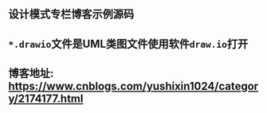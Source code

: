 ## 设计模式专栏博客示例源码
## `*.drawio`文件是UML类图文件使用软件`draw.io`打开
## 博客地址: https://www.cnblogs.com/yushixin1024/category/2174177.html